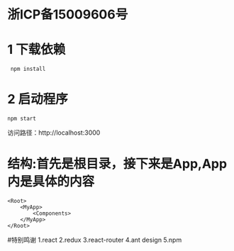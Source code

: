 # 浙ICP备15009606号
 # 1 下载依赖
```
 npm install
```
 # 2 启动程序
```
npm start
```
 访问路径：http://localhost:3000
 
# 结构:首先是根目录，接下来是App,App内是具体的内容
```
<Root>
    <MyApp>
        <Components>
    </MyApp>
</Root>
```

#特别鸣谢
1.react
2.redux
3.react-router
4.ant design
5.npm
